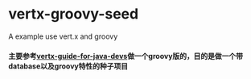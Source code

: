 # vertx-groovy-seed
A example use vert.x and groovy

#### 主要参考[vertx-guide-for-java-devs](https://github.com/vert-x3/vertx-guide-for-java-devs)做一个groovy版的，目的是做一个带database以及groovy特性的种子项目
